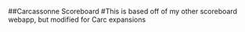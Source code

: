 ##Carcassonne Scoreboard
#This is based off of my other scoreboard webapp, but modified for Carc expansions